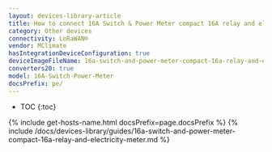 ```yaml
---
layout: devices-library-article
title: How to connect 16A Switch & Power Meter compact 16A relay and electricity meter to ThingsBoard?
category: Other devices
connectivity: LoRaWAN®
vendor: MClimate
hasIntegrationDeviceConfiguration: true
deviceImageFileName: 16a-switch-and-power-meter-compact-16a-relay-and-electricity-meter.png
converters20: true
model: 16A-Switch-Power-Meter
docsPrefix: pe/
---
```


* TOC
{:toc}

{% include get-hosts-name.html docsPrefix=page.docsPrefix %}
{% include /docs/devices-library/guides/16a-switch-and-power-meter-compact-16a-relay-and-electricity-meter.md %}
